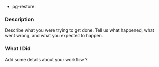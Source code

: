 * pg-restore:

### Description

Describe what you were trying to get done.
Tell us what happened, what went wrong, and what you expected to happen.

### What I Did

Add some details about your workflow ?
